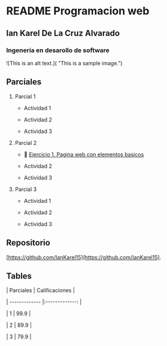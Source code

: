 


# README Programacion web



## Ian Karel De La Cruz Alvarado



### Ingeneria en desarollo de software



![This is an alt text.]( "This is a sample image.")



## Parciales



1. Parcial 1

    * Actividad 1

    * Actividad 2

    * Actividad 3

2. Parcial 2

    * 🔗 [Ejercicio 1. Pagina web con elementos basicos](https://github.com/IanKarel15/Programacion-web/blob/main/practica1/index.html)

    * Actividad 2

    * Actividad 3

3. Parcial 3

    * Actividad 1

    * Actividad 2

    * Actividad 3

   





## Repositorio



[https://github.com/IanKarel15](https://github.com/IanKarel15).





## Tables



| Parciales     | Calificaciones |

| ------------- |:-------------: |

| 1             | 99.9           |

| 2             | 89.9           |

| 3             | 79.9           |

